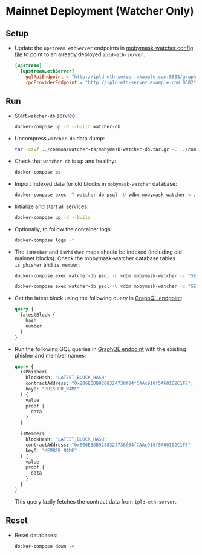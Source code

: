 # Mainnet Deployment (Watcher Only)

## Setup

* Update the `upstream.ethServer` endpoints in [mobymask-watcher config file](../common/watcher-ts/mobymask-watcher.toml) to point to an already deployed `ipld-eth-server`.

  ```toml
  [upstream]
    [upstream.ethServer]
      gqlApiEndpoint = "http://ipld-eth-server.example.com:8083/graphql"
      rpcProviderEndpoint = "http://ipld-eth-server.example.com:8082"
  ```

## Run

* Start `watcher-db` service:

  ```bash
  docker-compose up -d --build watcher-db
  ```

* Uncompress `watcher-db` data dump:

  ```bash
  tar -xzvf ../common/watcher-ts/mobymask-watcher-db.tar.gz -C ../common/watcher-ts/
  ```

* Check that `watcher-db` is up and healthy:

  ```bash
  docker-compose ps
  ```

* Import indexed data for old blocks in `mobymask-watcher` database:

  ```bash
  docker-compose exec -T watcher-db psql -U vdbm mobymask-watcher < ../common/watcher-ts/mobymask-watcher-db.sql
  ```

* Intialize and start all services:

  ```bash
  docker-compose up -d --build
  ```

* Optionally, to follow the container logs:

  ```bash
  docker-compose logs -f
  ```

* The `isMember` and `isPhisher` maps should be indexed (including old mainnet blocks). Check the mobymask-watcher database tables `is_phisher` and `is_member`:

  ```bash
  docker-compose exec watcher-db psql -U vdbm mobymask-watcher -c "SELECT block_hash, block_number, contract_address, key0, value FROM is_member"
  ```

  ```bash
  docker-compose exec watcher-db psql -U vdbm mobymask-watcher -c "SELECT block_hash, block_number, contract_address, key0, value FROM is_phisher"
  ```

* Get the latest block using the following query in [GraphQL endpoint](http://127.0.0.1:3001/graphql):

  ```graphql
  query {
    latestBlock {
      hash
      number
    }
  }
  ```

* Run the following GQL queries in [GraphQL endpoint](http://127.0.0.1:3001/graphql) with the existing phisher and member names:

  ```graphql
  query {
    isPhisher(
      blockHash: "LATEST_BLOCK_HASH"
      contractAddress: "0xB06E6DB9288324738f04fCAAc910f5A60102C1F8",
      key0: "PHISHER_NAME"
    ) {
      value
      proof {
        data
      }
    }

    isMember(
      blockHash: "LATEST_BLOCK_HASH"
      contractAddress: "0xB06E6DB9288324738f04fCAAc910f5A60102C1F8"
      key0: "MEMBER_NAME"
    ) {
      value
      proof {
        data
      }
    }
  }
  ```

  This query lazily fetches the contract data from `ipld-eth-server`.

## Reset

* Reset databases:

  ```bash
  docker-compose down -v
  ```
